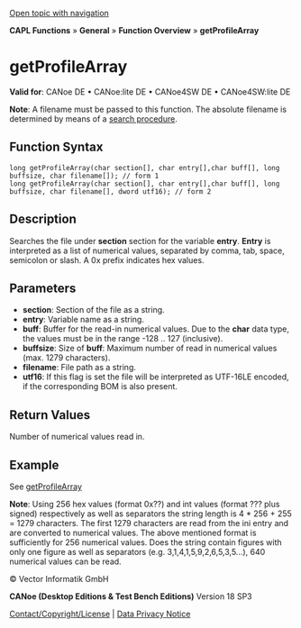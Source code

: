 [Open topic with navigation](../../../../../CANoeDEFamily.htm#Topics/CAPLFunctions/Other/Functions/CAPLfunctionGetProFileArray.md)

**CAPL Functions** » **General** » **Function Overview** » **getProfileArray**

# getProfileArray

**Valid for**: CANoe DE • CANoe:lite DE • CANoe4SW DE • CANoe4SW:lite DE

**Note**: A filename must be passed to this function. The absolute filename is determined by means of a [search procedure](../CAPLfunctionsFileSearchProcedure.md).

## Function Syntax

```plaintext
long getProfileArray(char section[], char entry[],char buff[], long buffsize, char filename[]); // form 1
long getProfileArray(char section[], char entry[],char buff[], long buffsize, char filename[], dword utf16); // form 2
```

## Description

Searches the file under **section** section for the variable **entry**. **Entry** is interpreted as a list of numerical values, separated by comma, tab, space, semicolon or slash. A 0x prefix indicates hex values.

## Parameters

- **section**: Section of the file as a string.
- **entry**: Variable name as a string.
- **buff**: Buffer for the read-in numerical values. Due to the **char** data type, the values must be in the range -128 .. 127 (inclusive).
- **buffsize**: Size of **buff**: Maximum number of read in numerical values (max. 1279 characters).
- **filename**: File path as a string.
- **utf16**: If this flag is set the file will be interpreted as UTF-16LE encoded, if the corresponding BOM is also present.

## Return Values

Number of numerical values read in.

## Example

See [getProfileArray](CAPLfunctionsExampleProfile.md)

**Note**: Using 256 hex values (format 0x??) and int values (format ??? plus signed) respectively as well as separators the string length is 4 * 256 + 255 = 1279 characters. The first 1279 characters are read from the ini entry and are converted to numerical values. The above mentioned format is sufficiently for 256 numerical values. Does the string contain figures with only one figure as well as separators (e.g. 3,1,4,1,5,9,2,6,5,3,5...), 640 numerical values can be read.

© Vector Informatik GmbH

**CANoe (Desktop Editions & Test Bench Editions)** Version 18 SP3

[Contact/Copyright/License](../../../Shared/ContactCopyrightLicense.md) | [Data Privacy Notice](https://www.vector.com/int/en/company/get-info/privacy-policy/)